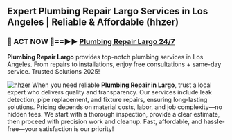 ## Expert Plumbing Repair Largo Services in Los Angeles | Reliable & Affordable (hhzer)  

<h3>🚿 ACT NOW 🌟==►► <a href="https://tinyurl.com/2ne6vx2x" rel="nofollow">Plumbing Repair Largo 24/7</a></h3>

**Plumbing Repair Largo** provides top-notch plumbing services in Los Angeles. From repairs to installations, enjoy free consultations + same-day service. Trusted Solutions 2025!

[![hhzer](https://i.imgur.com/4PFF4AK.jpeg)](https://tinyurl.com/2ne6vx2x)
When you need reliable **Plumbing Repair in Largo**, trust a local expert who delivers quality and transparency. Our services include leak detection, pipe replacement, and fixture repairs, ensuring long-lasting solutions. Pricing depends on material costs, labor, and job complexity—no hidden fees. We start with a thorough inspection, provide a clear estimate, then proceed with precision work and cleanup. Fast, affordable, and hassle-free—your satisfaction is our priority!